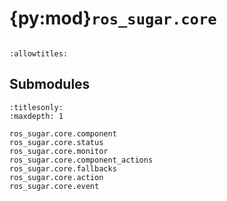 # {py:mod}`ros_sugar.core`

```{py:module} ros_sugar.core
```

```{autodoc2-docstring} ros_sugar.core
:allowtitles:
```

## Submodules

```{toctree}
:titlesonly:
:maxdepth: 1

ros_sugar.core.component
ros_sugar.core.status
ros_sugar.core.monitor
ros_sugar.core.component_actions
ros_sugar.core.fallbacks
ros_sugar.core.action
ros_sugar.core.event
```
